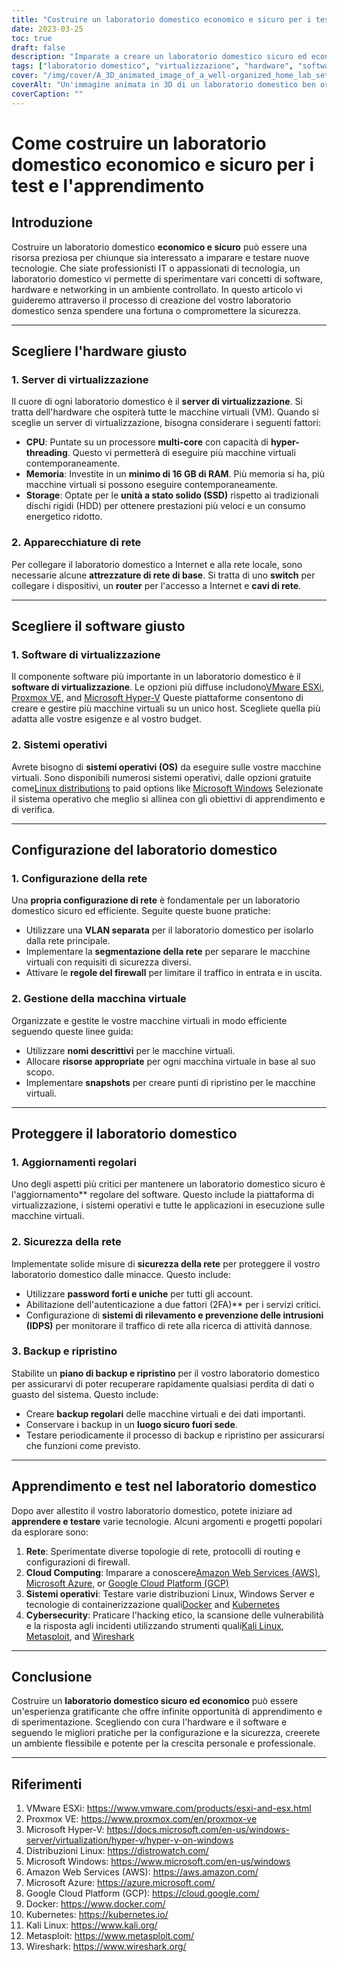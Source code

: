 ```yaml
---
title: "Costruire un laboratorio domestico economico e sicuro per i test e l'apprendimento IT"
date: 2023-03-25
toc: true
draft: false
description: "Imparate a creare un laboratorio domestico sicuro ed economico per fare esperienza pratica di IT, sperimentando concetti di software, hardware e networking."
tags: ["laboratorio domestico", "virtualizzazione", "hardware", "software", "rete", "sicurezza", "apprendimento", "test", "IT professional", "appassionato di tecnologia", "VMware", "Proxmox", "Hyper-V", "Linux", "Finestre", "configurazione di rete", "gestione delle macchine virtuali", "backup e ripristino", "cloud computing", "sicurezza informatica"]
cover: "/img/cover/A_3D_animated_image_of_a_well-organized_home_lab_setup.png"
coverAlt: "Un'immagine animata in 3D di un laboratorio domestico ben organizzato, comprendente un rack di server, apparecchiature di rete e vari schermi che visualizzano macchine virtuali, mappe di rete e funzioni di sicurezza, il tutto in un accogliente ambiente domestico."
coverCaption: ""
---
```


# Come costruire un laboratorio domestico economico e sicuro per i test e l'apprendimento

## Introduzione

Costruire un laboratorio domestico **economico e sicuro** può essere una risorsa preziosa per chiunque sia interessato a imparare e testare nuove tecnologie. Che siate professionisti IT o appassionati di tecnologia, un laboratorio domestico vi permette di sperimentare vari concetti di software, hardware e networking in un ambiente controllato. In questo articolo vi guideremo attraverso il processo di creazione del vostro laboratorio domestico senza spendere una fortuna o compromettere la sicurezza.

______

## Scegliere l'hardware giusto

### 1. Server di virtualizzazione

Il cuore di ogni laboratorio domestico è il **server di virtualizzazione**. Si tratta dell'hardware che ospiterà tutte le macchine virtuali (VM). Quando si sceglie un server di virtualizzazione, bisogna considerare i seguenti fattori:

- **CPU**: Puntate su un processore **multi-core** con capacità di **hyper-threading**. Questo vi permetterà di eseguire più macchine virtuali contemporaneamente.
- **Memoria**: Investite in un **minimo di 16 GB di RAM**. Più memoria si ha, più macchine virtuali si possono eseguire contemporaneamente.
- **Storage**: Optate per le **unità a stato solido (SSD)** rispetto ai tradizionali dischi rigidi (HDD) per ottenere prestazioni più veloci e un consumo energetico ridotto.

### 2. Apparecchiature di rete

Per collegare il laboratorio domestico a Internet e alla rete locale, sono necessarie alcune **attrezzature di rete di base**. Si tratta di uno **switch** per collegare i dispositivi, un **router** per l'accesso a Internet e **cavi di rete**.

______

## Scegliere il software giusto

### 1. Software di virtualizzazione

Il componente software più importante in un laboratorio domestico è il **software di virtualizzazione**. Le opzioni più diffuse includono[VMware ESXi](https://www.vmware.com/products/esxi-and-esx.html), [Proxmox VE](https://www.proxmox.com/en/proxmox-ve), and [Microsoft Hyper-V](https://docs.microsoft.com/en-us/windows-server/virtualization/hyper-v/hyper-v-on-windows) Queste piattaforme consentono di creare e gestire più macchine virtuali su un unico host. Scegliete quella più adatta alle vostre esigenze e al vostro budget.

### 2. Sistemi operativi

Avrete bisogno di **sistemi operativi (OS)** da eseguire sulle vostre macchine virtuali. Sono disponibili numerosi sistemi operativi, dalle opzioni gratuite come[Linux distributions](https://distrowatch.com/) to paid options like [Microsoft Windows](https://www.microsoft.com/en-us/windows) Selezionate il sistema operativo che meglio si allinea con gli obiettivi di apprendimento e di verifica.

______

## Configurazione del laboratorio domestico

### 1. Configurazione della rete

Una **propria configurazione di rete** è fondamentale per un laboratorio domestico sicuro ed efficiente. Seguite queste buone pratiche:

- Utilizzare una **VLAN separata** per il laboratorio domestico per isolarlo dalla rete principale.
- Implementare la **segmentazione della rete** per separare le macchine virtuali con requisiti di sicurezza diversi.
- Attivare le **regole del firewall** per limitare il traffico in entrata e in uscita.

### 2. Gestione della macchina virtuale

Organizzate e gestite le vostre macchine virtuali in modo efficiente seguendo queste linee guida:

- Utilizzare **nomi descrittivi** per le macchine virtuali.
- Allocare **risorse appropriate** per ogni macchina virtuale in base al suo scopo.
- Implementare **snapshots** per creare punti di ripristino per le macchine virtuali.

______

## Proteggere il laboratorio domestico

### 1. Aggiornamenti regolari

Uno degli aspetti più critici per mantenere un laboratorio domestico sicuro è l'aggiornamento** regolare del software. Questo include la piattaforma di virtualizzazione, i sistemi operativi e tutte le applicazioni in esecuzione sulle macchine virtuali.

### 2. Sicurezza della rete

Implementate solide misure di **sicurezza della rete** per proteggere il vostro laboratorio domestico dalle minacce. Questo include:

- Utilizzare **password forti e uniche** per tutti gli account.
- Abilitazione dell'autenticazione a due fattori (2FA)** per i servizi critici.
- Configurazione di **sistemi di rilevamento e prevenzione delle intrusioni (IDPS)** per monitorare il traffico di rete alla ricerca di attività dannose.

### 3. Backup e ripristino

Stabilite un **piano di backup e ripristino** per il vostro laboratorio domestico per assicurarvi di poter recuperare rapidamente qualsiasi perdita di dati o guasto del sistema. Questo include:

- Creare **backup regolari** delle macchine virtuali e dei dati importanti.
- Conservare i backup in un **luogo sicuro fuori sede**.
- Testare periodicamente il processo di backup e ripristino per assicurarsi che funzioni come previsto.

______

## Apprendimento e test nel laboratorio domestico

Dopo aver allestito il vostro laboratorio domestico, potete iniziare ad **apprendere e testare** varie tecnologie. Alcuni argomenti e progetti popolari da esplorare sono:

1. **Rete**: Sperimentate diverse topologie di rete, protocolli di routing e configurazioni di firewall.
2. **Cloud Computing**: Imparare a conoscere[Amazon Web Services (AWS)](https://aws.amazon.com/), [Microsoft Azure](https://azure.microsoft.com/), or [Google Cloud Platform (GCP)](https://cloud.google.com/)
3. **Sistemi operativi**: Testare varie distribuzioni Linux, Windows Server e tecnologie di containerizzazione quali[Docker](https://www.docker.com/) and [Kubernetes](https://kubernetes.io/)
4. **Cybersecurity**: Praticare l'hacking etico, la scansione delle vulnerabilità e la risposta agli incidenti utilizzando strumenti quali[Kali Linux](https://www.kali.org/), [Metasploit](https://www.metasploit.com/), and [Wireshark](https://www.wireshark.org/)

______

## Conclusione

Costruire un **laboratorio domestico sicuro ed economico** può essere un'esperienza gratificante che offre infinite opportunità di apprendimento e di sperimentazione. Scegliendo con cura l'hardware e il software e seguendo le migliori pratiche per la configurazione e la sicurezza, creerete un ambiente flessibile e potente per la crescita personale e professionale.

______

## Riferimenti

1. VMware ESXi: <https://www.vmware.com/products/esxi-and-esx.html>
2. Proxmox VE: <https://www.proxmox.com/en/proxmox-ve>
3. Microsoft Hyper-V: <https://docs.microsoft.com/en-us/windows-server/virtualization/hyper-v/hyper-v-on-windows>
4. Distribuzioni Linux: <https://distrowatch.com/>
5. Microsoft Windows: <https://www.microsoft.com/en-us/windows>
6. Amazon Web Services (AWS): <https://aws.amazon.com/>
7. Microsoft Azure: <https://azure.microsoft.com/>
8. Google Cloud Platform (GCP): <https://cloud.google.com/>
9. Docker: <https://www.docker.com/>
10. Kubernetes: <https://kubernetes.io/>
11. Kali Linux: <https://www.kali.org/>
12. Metasploit: <https://www.metasploit.com/>
13. Wireshark: <https://www.wireshark.org/>
